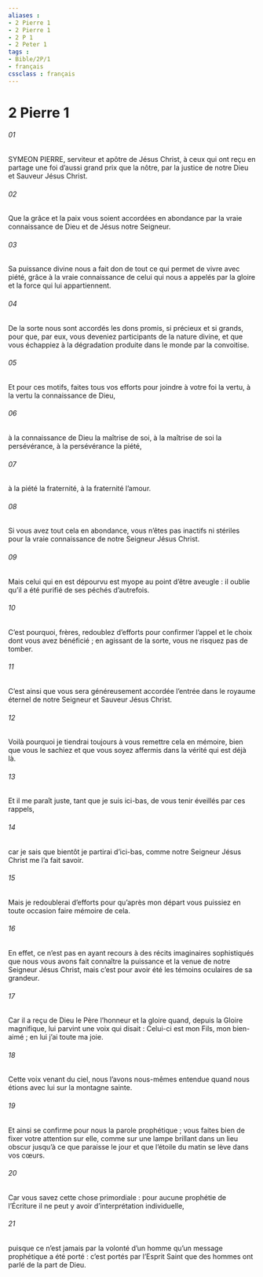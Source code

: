 ```yaml
---
aliases : 
- 2 Pierre 1
- 2 Pierre 1
- 2 P 1
- 2 Peter 1
tags : 
- Bible/2P/1
- français
cssclass : français
---
```


# 2 Pierre 1

###### 01
SYMEON PIERRE,
serviteur et apôtre de Jésus Christ,
à ceux qui ont reçu en partage
une foi d’aussi grand prix que la nôtre,
par la justice de notre Dieu et Sauveur Jésus Christ.
###### 02
Que la grâce et la paix
vous soient accordées en abondance
par la vraie connaissance de Dieu
et de Jésus notre Seigneur.
###### 03
Sa puissance divine nous a fait don de tout ce qui permet de vivre avec piété, grâce à la vraie connaissance de celui qui nous a appelés par la gloire et la force qui lui appartiennent.
###### 04
De la sorte nous sont accordés les dons promis, si précieux et si grands, pour que, par eux, vous deveniez participants de la nature divine, et que vous échappiez à la dégradation produite dans le monde par la convoitise.
###### 05
Et pour ces motifs, faites tous vos efforts pour joindre à votre foi la vertu, à la vertu la connaissance de Dieu,
###### 06
à la connaissance de Dieu la maîtrise de soi, à la maîtrise de soi la persévérance, à la persévérance la piété,
###### 07
à la piété la fraternité, à la fraternité l’amour.
###### 08
Si vous avez tout cela en abondance, vous n’êtes pas inactifs ni stériles pour la vraie connaissance de notre Seigneur Jésus Christ.
###### 09
Mais celui qui en est dépourvu est myope au point d’être aveugle : il oublie qu’il a été purifié de ses péchés d’autrefois.
###### 10
C’est pourquoi, frères, redoublez d’efforts pour confirmer l’appel et le choix dont vous avez bénéficié ; en agissant de la sorte, vous ne risquez pas de tomber.
###### 11
C’est ainsi que vous sera généreusement accordée l’entrée dans le royaume éternel de notre Seigneur et Sauveur Jésus Christ.
###### 12
Voilà pourquoi je tiendrai toujours à vous remettre cela en mémoire, bien que vous le sachiez et que vous soyez affermis dans la vérité qui est déjà là.
###### 13
Et il me paraît juste, tant que je suis ici-bas, de vous tenir éveillés par ces rappels,
###### 14
car je sais que bientôt je partirai d’ici-bas, comme notre Seigneur Jésus Christ me l’a fait savoir.
###### 15
Mais je redoublerai d’efforts pour qu’après mon départ vous puissiez en toute occasion faire mémoire de cela.
###### 16
En effet, ce n’est pas en ayant recours à des récits imaginaires sophistiqués que nous vous avons fait connaître la puissance et la venue de notre Seigneur Jésus Christ, mais c’est pour avoir été les témoins oculaires de sa grandeur.
###### 17
Car il a reçu de Dieu le Père l’honneur et la gloire quand, depuis la Gloire magnifique, lui parvint une voix qui disait : Celui-ci est mon Fils, mon bien-aimé ; en lui j’ai toute ma joie.
###### 18
Cette voix venant du ciel, nous l’avons nous-mêmes entendue quand nous étions avec lui sur la montagne sainte.
###### 19
Et ainsi se confirme pour nous la parole prophétique ; vous faites bien de fixer votre attention sur elle, comme sur une lampe brillant dans un lieu obscur jusqu’à ce que paraisse le jour et que l’étoile du matin se lève dans vos cœurs.
###### 20
Car vous savez cette chose primordiale : pour aucune prophétie de l’Écriture il ne peut y avoir d’interprétation individuelle,
###### 21
puisque ce n’est jamais par la volonté d’un homme qu’un message prophétique a été porté : c’est portés par l’Esprit Saint que des hommes ont parlé de la part de Dieu.
